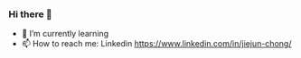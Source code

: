 ### Hi there 👋

- 🌱 I’m currently learning 
- 📫 How to reach me: Linkedin https://www.linkedin.com/in/jiejun-chong/
<!--
**JJChong777/JJChong777** is a ✨ _special_ ✨ repository because its `README.md` (this file) appears on your GitHub profile.

Here are some ideas to get you started:

- 🔭 I’m currently working on ...
- 🌱 I’m currently learning ...
- 👯 I’m looking to collaborate on ...
- 🤔 I’m looking for help with ...
- 💬 Ask me about ...
- 📫 How to reach me: ...
- 😄 Pronouns: ...
- ⚡ Fun fact: ...
-->
